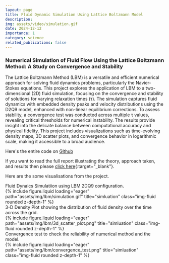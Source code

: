 ```yaml
---
layout: page
title: Fluid Dynamic Simulation Using Lattice Boltzmann Model
description: 
img: assets/video/simulation.gif
date: 2024-12-12
importance: 1
category: science
related_publications: false
---
```


### Numerical Simulation of Fluid Flow Using the Lattice Boltzmann Method: A Study on Convergence and Stability


The Lattice Boltzmann Method (LBM) is a versatile and efficient numerical approach for solving fluid dynamics problems, particularly the Navier-Stokes equations. This project explores the application of LBM to a two-dimensional (2D) fluid simulation, focusing on the convergence and stability of solutions for varying relaxation times (τ). The simulation captures fluid dynamics with embedded density peaks and velocity distributions using the D2Q9 model, enhanced with non-linear equilibrium corrections. To assess stability, a convergence test was conducted across multiple τ values, revealing critical thresholds for numerical instability. The results provide insight into the delicate balance between computational accuracy and physical fidelity. This project includes visualizations such as time-evolving density maps, 3D scatter plots, and convergence behavior in logarithmic scale, making it accessible to a broad audience.

Here's the entire code on [Github](https://github.com/Pratikbhanuse/Lattice_Boltzmann_Model)


If you want to read the full report illustrating the theory, approach taken, and results then please [click here](/assets/pdf/LBM_Report.pdf){:target="_blank"}.  


Here are the some visualisations from the project.

<div class="caption">
    Fluid Dynaics Simulatiion using LBM 2DQ9 configuration.
</div>

<div class="row">
    <div class="col-sm mt-3 mt-md-0">
        {% include figure.liquid loading="eager" path="assets/img/lbm/simulation.gif" title="simluation" class="img-fluid rounded z-depth-1" %}
    </div>
</div>


<div class="caption">
    3-D Density Plot showing the distribution of fluid density over the time across the grid.
</div>
<div class="row">
    <div class="col-sm mt-3 mt-md-0">
        {% include figure.liquid loading="eager" path="assets/img/lbm/3d_scatter_plot.png" title="simluation" class="img-fluid rounded z-depth-1" %}
    </div>
</div>

<div class="caption">
    Convergence test to check the reliability of numerical method and the model.
</div>
<div class="row">
    <div class="col-sm mt-3 mt-md-0">
        {% include figure.liquid loading="eager" path="assets/img/lbm/convergence_test.png" title="simluation" class="img-fluid rounded z-depth-1" %}
    </div>
</div>

